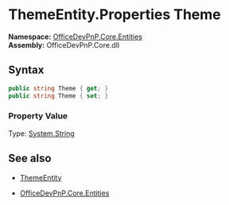 # ThemeEntity.Properties Theme
**Namespace:** [OfficeDevPnP.Core.Entities](OfficeDevPnP.Core.Entities.md)  
**Assembly:** OfficeDevPnP.Core.dll  
## Syntax
```C#
public string Theme { get; }
public string Theme { set; }
```

### Property Value
Type: [System.String](System.String.md) 

## See also
- [ThemeEntity](ThemeEntity.md) 

- [OfficeDevPnP.Core.Entities](OfficeDevPnP.Core.Entities.md)
